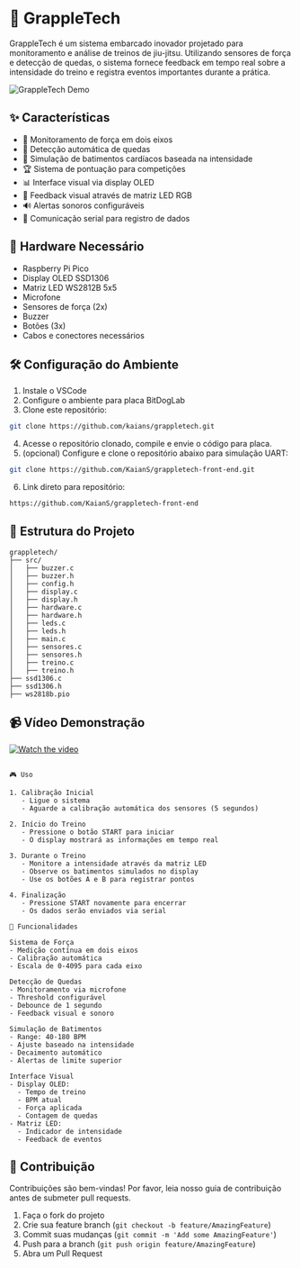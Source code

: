 ﻿# 🥋 GrappleTech

GrappleTech é um sistema embarcado inovador projetado para monitoramento e análise de treinos de jiu-jitsu. Utilizando sensores de força e detecção de quedas, o sistema fornece feedback em tempo real sobre a intensidade do treino e registra eventos importantes durante a prática.

![GrappleTech Demo](bjj-jiu-jitsu.gif)

## ✨ Características

- 💪 Monitoramento de força em dois eixos
- 🎯 Detecção automática de quedas
- 💓 Simulação de batimentos cardíacos baseada na intensidade
- 🏆 Sistema de pontuação para competições
- 📊 Interface visual via display OLED
- 🌈 Feedback visual através de matriz LED RGB
- 🔊 Alertas sonoros configuráveis
- 📡 Comunicação serial para registro de dados

## 🔧 Hardware Necessário

- Raspberry Pi Pico
- Display OLED SSD1306
- Matriz LED WS2812B 5x5
- Microfone
- Sensores de força (2x)
- Buzzer
- Botões (3x)
- Cabos e conectores necessários

## 🛠️ Configuração do Ambiente

1. Instale o VSCode
2. Configure o ambiente para placa BitDogLab
3. Clone este repositório:
```bash
git clone https://github.com/kaians/grappletech.git
```

4. Acesse o repositório clonado, compile e envie o código para placa.
5. (opcional) Configure e clone o repositório abaixo para simulação UART:
```bash
git clone https://github.com/KaianS/grappletech-front-end.git
```
6. Link direto para repositório:
```bash
https://github.com/KaianS/grappletech-front-end
```

## 📁 Estrutura do Projeto

```
grappletech/
├── src/
│   ├── buzzer.c
│   ├── buzzer.h
│   ├── config.h
│   ├── display.c
│   ├── display.h
│   ├── hardware.c
│   ├── hardware.h
│   ├── leds.c
│   ├── leds.h
│   ├── main.c
│   ├── sensores.c
│   ├── sensores.h
│   ├── treino.c
│   ├── treino.h
├── ssd1306.c
├── ssd1306.h 
├── ws2818b.pio

```

## 📹 Vídeo Demonstração

[![Watch the video](https://img.youtube.com/vi/vhW9ee2U6Go/maxresdefault.jpg)](https://youtu.be/vhW9ee2U6Go)

```

🎮 Uso

1. Calibração Inicial
   - Ligue o sistema
   - Aguarde a calibração automática dos sensores (5 segundos)

2. Início do Treino
   - Pressione o botão START para iniciar
   - O display mostrará as informações em tempo real

3. Durante o Treino
   - Monitore a intensidade através da matriz LED
   - Observe os batimentos simulados no display
   - Use os botões A e B para registrar pontos

4. Finalização
   - Pressione START novamente para encerrar
   - Os dados serão enviados via serial

🎯 Funcionalidades

Sistema de Força
- Medição contínua em dois eixos
- Calibração automática
- Escala de 0-4095 para cada eixo

Detecção de Quedas
- Monitoramento via microfone
- Threshold configurável
- Debounce de 1 segundo
- Feedback visual e sonoro

Simulação de Batimentos
- Range: 40-180 BPM
- Ajuste baseado na intensidade
- Decaimento automático
- Alertas de limite superior

Interface Visual
- Display OLED:
  - Tempo de treino
  - BPM atual
  - Força aplicada
  - Contagem de quedas
- Matriz LED:
  - Indicador de intensidade
  - Feedback de eventos
```

## 🤝 Contribuição

Contribuições são bem-vindas! Por favor, leia nosso guia de contribuição antes de submeter pull requests.

1. Faça o fork do projeto
2. Crie sua feature branch (`git checkout -b feature/AmazingFeature`)
3. Commit suas mudanças (`git commit -m 'Add some AmazingFeature'`)
4. Push para a branch (`git push origin feature/AmazingFeature`)
5. Abra um Pull Request



